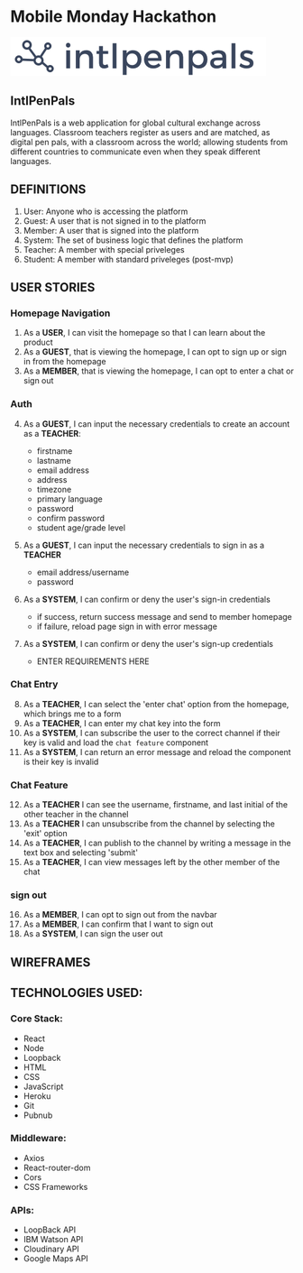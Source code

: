 # Mobile Monday Hackathon

![app-logo](./assets/logo/penpal_logo_dark_large.png)

## IntlPenPals
IntlPenPals is a web application for global cultural exchange across languages. Classroom teachers register as users and are matched, as digital pen pals, with a classroom across the world; allowing students from different countries to communicate even when they speak different languages.

## DEFINITIONS
1. User: Anyone who is accessing the platform
2. Guest: A user that is not signed in to the platform
3. Member: A user that is signed into the platform
4. System: The set of business logic that defines the platform
5. Teacher: A member with special priveleges
6. Student: A member with standard priveleges (post-mvp)

## USER STORIES

### Homepage Navigation
1. As a **USER**, I can visit the homepage so that I can learn about the product
2. As a **GUEST**, that is viewing the homepage, I can opt to sign up or sign in from the homepage
3. As a **MEMBER**, that is viewing the homepage, I can opt to enter a chat or sign out

### Auth
4. As a **GUEST**, I can input the necessary credentials to create an account as a **TEACHER**:
    - firstname
    - lastname
    - email address
    - address
    - timezone
    - primary language
    - password
    - confirm password
    - student age/grade level
    
5. As a **GUEST**, I can input the necessary credentials to sign in as a **TEACHER**
    - email address/username
    - password

6. As a **SYSTEM**, I can confirm or deny the user's sign-in credentials
    - if success, return success message and send to member homepage
    - if failure, reload page sign in with error message

7. As a **SYSTEM**, I can confirm or deny the user's sign-up credentials
    - ENTER REQUIREMENTS HERE

### Chat Entry
8. As a **TEACHER**, I can select the 'enter chat' option from the homepage, which brings me to a form
9. As a **TEACHER**, I can enter my chat key into the form
10. As a **SYSTEM**, I can subscribe the user to the correct channel if their key is valid and load the `chat feature` component
11. As a **SYSTEM**, I can return an error message and reload the component is their key is invalid

### Chat Feature
12. As a **TEACHER** I can see the username, firstname, and last initial of the other teacher in the channel
13. As a **TEACHER** I can unsubscribe from the channel by selecting the 'exit' option
14. As a **TEACHER**, I can publish to the channel by writing a message in the text box and selecting 'submit'
15. As a **TEACHER**, I can view messages left by the other member of the chat 

### sign out
16. As a **MEMBER**, I can opt to sign out from the navbar
17. As a **MEMBER**, I can confirm that I want to sign out
18. As a **SYSTEM**, I can sign the user out


## WIREFRAMES




## TECHNOLOGIES USED:

### Core Stack:

- React
- Node
- Loopback
- HTML
- CSS
- JavaScript
- Heroku
- Git
- Pubnub

### Middleware:

- Axios
- React-router-dom
- Cors
- CSS Frameworks

### APIs:

- LoopBack API
- IBM Watson API
- Cloudinary API
- Google Maps API

